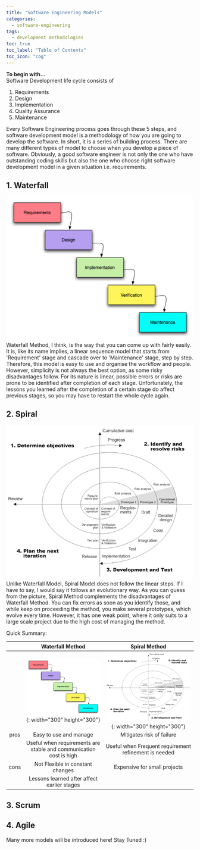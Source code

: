```yaml
---
title: "Software Engineering Models"
categories:
  - software-engineering
tags:
  - development methodologies
toc: true
toc_label: "Table of Contents"
toc_icon: "cog"
---
```

**To begin with...**  
Software Development life cycle consists of
1. Requirements
2. Design
3. Implementation
4. Quality Assurance
5. Maintenance

Every Software Engineering process goes through these 5 steps, 
and software development model is a methodology of how you are going to develop the software. In short, it is a series of building process.
There are many different types of model to choose when you develop a piece of software.
Obviously, a good software engineer is not only the one who have outstanding coding skills 
but also the one who choose right software development model in a given situation i.e. requirements.


## 1. Waterfall
![waterfall](/images/sw_eng_models/waterfall.png)  
Waterfall Method, I think, is the way that you can come up with fairly easily. It is, like its name implies, a linear sequence model
that starts from 'Requirement' stage and cascade over to 'Maintenance' stage, step by step.
Therefore, this model is easy to use and organise the workflow and people.
However, simplicity is not always the best option, as some risky disadvantages follow.
For its nature is linear, possible errors or risks are prone to be identified after completion of each stage.
Unfortunately, the lessons you learned after the completion of a certain stage do affect previous stages, so you may have to restart the whole cycle again.

## 2. Spiral
![spiral](/images/sw_eng_models/spiral.png)  
Unlike Waterfall Model, Spiral Model does not follow the linear steps. If I have to say, I would say it follows an evolutionary way.
As you can guess from the picture, Spiral Method complements the disadvantages of Waterfall Method.
You can fix errors as soon as you identify those, and while keep on proceeding the method, you make several prototypes, which evolve every time.
However, it has one weak point, where it only suits to a large scale project due to the high cost of managing the method.  

Quick Summary:

|      |                          Waterfall Method                          |                     Spiral Method                     |
|:----:|:------------------------------------------------------------------:|:-----------------------------------------------------:|
|      | ![waterfall](/images/sw_eng_models/waterfall.png){: width="300" height="300"}   |   ![spiral](/images/sw_eng_models/spiral.png){: width="300" height="300"}  |
| pros |                       Easy to use and manage                       |                Mitigates risk of failure               |
|      | Useful when requirements are stable and communication cost is high | Useful when Frequent requirement refinement is needed |
| cons |                   Not Flexible in constant changes                 |              Expensive for small projects             |
|      |             Lessons learned after affect earlier stages            |                                                       |


## 3. Scrum


## 4. Agile



Many more models will be introduced here! Stay Tuned :)